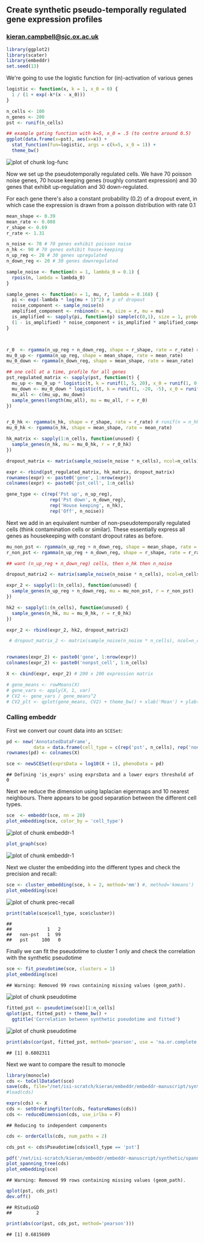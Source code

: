 ## Create synthetic pseudo-temporally regulated gene expression profiles
### kieran.campbell@sjc.ox.ac.uk


```r
library(ggplot2)
library(scater)
library(embeddr)
set.seed(13)
```

We're going to use the logistic function for (in)-activation of various genes


```r
logistic <- function(x, k = 1, x_0 = 0) {
  1 / (1 + exp(-k*(x - x_0)))
}

n_cells <- 100
n_genes <- 200
pst <- runif(n_cells)

## example gating function with k=5, x_0 = .5 (to centre around 0.5)
ggplot(data.frame(x=pst), aes(x=x)) + 
  stat_function(fun=logistic, args = c(k=5, x_0 = 1)) +
  theme_bw()
```

![plot of chunk log-func](figure/log-func-1.png) 

Now we set up the pseudotemporally regulated cells. We have 70 poisson noise genes, 70
house keeping genes (roughly constant expression) and 30 genes that exhibit up-regulation
and 30 down-regulated.

For each gene there's also a constant probability (0.2) of a dropout event, in which case
the expression is drawn from a poisson distribution with rate 0.1


```r
mean_shape <- 0.39
mean_rate <- 0.008
r_shape <- 0.69
r_rate <- 1.31
```

```r
n_noise <- 70 # 70 genes exhibit poisson noise
n_hk <- 90 # 70 genes exhibit house-keeping
n_up_reg <- 20 # 30 genes upregulated
n_down_reg <- 20 # 30 genes downregulated

sample_noise <- function(n = 1, lambda_0 = 0.1) {
  rpois(n, lambda = lambda_0)
}

sample_genes <- function(n = 1, mu, r, lambda = 0.168) {
  pi <- exp(-lambda * log(mu + 1)^2) # p of dropout
  noise_component <- sample_noise(n)
  amplified_component <- rnbinom(n = n, size = r, mu = mu)
  is_amplified <- sapply(pi, function(p) sample(c(0,1), size = 1, prob = c(p, 1-p)))
  (1 - is_amplified) * noise_component + is_amplified * amplified_component
}



r_0  <- rgamma(n_up_reg + n_down_reg, shape = r_shape, rate = r_rate) #runif(n = n_up_reg + n_down_reg, 0.1, 5)
mu_0_up <- rgamma(n_up_reg, shape = mean_shape, rate = mean_rate)
mu_0_down <- rgamma(n_down_reg, shape = mean_shape, rate = mean_rate)

## one cell at a time, profile for all genes
pst_regulated_matrix <- sapply(pst, function(t) {
  mu_up <- mu_0_up * logistic(t, k = runif(1, 5, 20), x_0 = runif(1, 0, 1))
  mu_down <- mu_0_down * logistic(t, k = runif(1, -20, -5), x_0 = runif(1, 0, 1))
  mu_all <- c(mu_up, mu_down)
  sample_genes(length(mu_all), mu = mu_all, r = r_0)
})


r_0_hk <- rgamma(n_hk, shape = r_shape, rate = r_rate) # runif(n = n_hk, 0.1, 5)
mu_0_hk <- rgamma(n_hk, shape = mean_shape, rate = mean_rate)

hk_matrix <- sapply(1:n_cells, function(unused) {
  sample_genes(n_hk, mu = mu_0_hk, r = r_0_hk)
})

dropout_matrix <- matrix(sample_noise(n_noise * n_cells), ncol=n_cells)

expr <- rbind(pst_regulated_matrix, hk_matrix, dropout_matrix)
rownames(expr) <- paste0('gene', 1:nrow(expr))
colnames(expr) <- paste0('pst_cell', 1:n_cells)

gene_type <- c(rep('Pst up', n_up_reg),
                rep('Pst down', n_down_reg),
                rep('House keeping', n_hk),
                rep('Off', n_noise))
```

Next we add in an equivalent number of non-pseudotemporally regulated cells (think
contamination cells or similar). These essentially express all genes as housekeeping
with constant dropout rates as before.


```r
mu_non_pst <- rgamma(n_up_reg + n_down_reg, shape = mean_shape, rate = mean_rate)
r_non_pst <- rgamma(n_up_reg + n_down_reg, shape = r_shape, rate = r_rate)
```

```r
## want (n_up_reg + n_down_reg) cells, then n_hk then n_noise

dropout_matrix2 <- matrix(sample_noise(n_noise * n_cells), ncol=n_cells)

expr_2 <- sapply(1:(n_cells), function(unused) {
  sample_genes(n_up_reg + n_down_reg, mu = mu_non_pst, r = r_non_pst)
})

hk2 <- sapply(1:(n_cells), function(unused) {
  sample_genes(n_hk, mu = mu_0_hk, r = r_0_hk)
})

expr_2 <- rbind(expr_2, hk2, dropout_matrix2)

 # dropout_matrix_2 <- matrix(sample_noise(n_noise * n_cells), ncol=n_cells)


rownames(expr_2) <- paste0('gene', 1:nrow(expr))
colnames(expr_2) <- paste0('nonpst_cell', 1:n_cells)

X <- cbind(expr, expr_2) # 200 x 200 expression matrix

# gene_means <- rowMeans(X)
# gene_vars <- apply(X, 1, var)
# CV2 <- gene_vars / gene_means^2
# CV2_plt <- qplot(gene_means, CV2) + theme_bw() + xlab('Mean') + ylab('CV2')
```

### Calling embeddr
First we convert our count data into an `SCESet`:


```r
pd <- new('AnnotatedDataFrame', 
          data = data.frame(cell_type = c(rep('pst', n_cells), rep('non-pst', n_cells))))
rownames(pd) <- colnames(X)

sce <- newSCESet(exprsData = log10(X + 1), phenoData = pd)
```

```
## Defining 'is_exprs' using exprsData and a lower exprs threshold of 0
```

Next we reduce the dimension using laplacian eigenmaps and 10 nearest neighbours. There appears
to be good separation between the different cell types.


```r
sce  <- embeddr(sce, nn = 20)
plot_embedding(sce, color_by = 'cell_type')
```

![plot of chunk embeddr-1](figure/embeddr-1-1.png) 

```r
plot_graph(sce)
```

![plot of chunk embeddr-1](figure/embeddr-1-2.png) 

Next we cluster the embedding into the different types and check the precision and recall:


```r
sce <- cluster_embedding(sce, k = 2, method='mm') #, method='kmeans')
plot_embedding(sce)
```

![plot of chunk prec-recall](figure/prec-recall-1.png) 

```r
print(table(sce$cell_type, sce$cluster))
```

```
##          
##             1   2
##   non-pst   1  99
##   pst     100   0
```

Finally we can fit the pseudotime to cluster 1 only and check the correlation with
the synthetic pseudotime


```r
sce <- fit_pseudotime(sce, clusters = 1)
plot_embedding(sce)
```

```
## Warning: Removed 99 rows containing missing values (geom_path).
```

![plot of chunk pseudotime](figure/pseudotime-1.png) 

```r
fitted_pst <- pseudotime(sce)[1:n_cells]
qplot(pst, fitted_pst) + theme_bw() +
  ggtitle('Correlation between synthetic pseudotime and fitted')
```

![plot of chunk pseudotime](figure/pseudotime-2.png) 

```r
print(abs(cor(pst, fitted_pst, method='pearson', use = 'na.or.complete')))
```

```
## [1] 0.6802311
```

Next we want to compare the result to monocle


```r
library(monocle)
cds <- toCellDataSet(sce)
save(cds, file="/net/isi-scratch/kieran/embeddr/embeddr-manuscript/synthetic/cds.Rdata")
#load(cds)

exprs(cds) <- X
cds <- setOrderingFilter(cds, featureNames(cds))
cds <- reduceDimension(cds, use_irlba = F)
```

```
## Reducing to independent components
```

```r
cds <- orderCells(cds, num_paths = 2)

cds_pst <- cds$Pseudotime[cds$cell_type == 'pst']

pdf('/net/isi-scratch/kieran/embeddr/embeddr-manuscript/synthetic/spanning_tree.pdf')
plot_spanning_tree(cds)
plot_embedding(sce)
```

```
## Warning: Removed 99 rows containing missing values (geom_path).
```

```r
qplot(pst, cds_pst)
dev.off()
```

```
## RStudioGD 
##         2
```

```r
print(abs(cor(pst, cds_pst, method='pearson')))
```

```
## [1] 0.6815609
```

